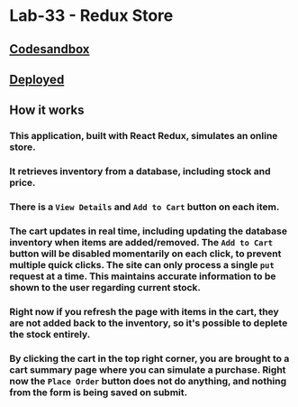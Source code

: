 # Lab-33 - Redux Store

## [Codesandbox](https://codesandbox.io/s/github/claytonjones-401n16/redux-store/tree/rtk)

## [Deployed](https://nostalgic-noyce-638628.netlify.app/)

## How it works

### This application, built with React Redux, simulates an online store.  
### It retrieves inventory from a database, including stock and price.
### There is a `View Details` and `Add to Cart` button on each item.
### The cart updates in real time, including updating the database inventory when items are added/removed. The `Add to Cart` button will be disabled momentarily on each click, to prevent multiple quick clicks. The site can only process a single `put` request at a time. This maintains accurate information to be shown to the user regarding current stock.
### Right now if you refresh the page with items in the cart, they are not added back to the inventory, so it's possible to deplete the stock entirely.
### By clicking the cart in the top right corner, you are brought to a cart summary page where you can simulate a purchase. Right now the `Place Order` button does not do anything, and nothing from the form is being saved on submit.